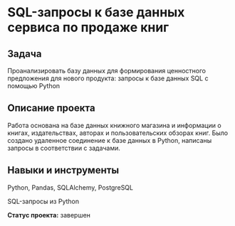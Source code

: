 # SQL-запросы к базе данных сервиса по продаже книг
## Задача

Проанализировать базу данных для формирования ценностного предложения для нового продукта: запросы к базе данных SQL с помощью Python

## Описание проекта

Работа основана на базе данных книжного магазина и информации о книгах, издательствах, авторах и пользовательских обзорах книг. Было создано удаленное соединение к базе данных в Python, написаны запросы в соответствии с задачами.

## Навыки и инструменты

Python, Pandas, SQLAlchemy, PostgreSQL  

SQL-запросы из Python  

**Статус проекта:** завершен

